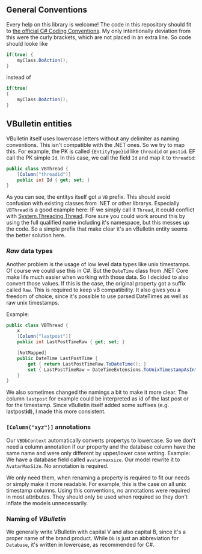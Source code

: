 ## General Conventions
Every help on this library is welcome! The code in this repository should fit to 
[the official C# Coding Conventions](https://docs.microsoft.com/en-us/dotnet/csharp/programming-guide/inside-a-program/coding-conventions). 
My only intentionally deviation from this were the curly brackets, which are not placed in an extra line. So code should looke like 

```cs
if(true) {
	myClass.DoAction();
}
```

instead of 

```cs
if(true) 
{
	myClass.DoAction();
}
```

## VBulletin entities
VBulletin itself uses lowercase letters without any delimiter as naming conventions. This isn't compatible with the .NET ones. So we try to map
this. For example, the PK is called `{EntityType}id` like `threadid` or `postid`. EF call the PK simple `Id`. In this case, we call the field
`Id` and map it to `threadid`:

```cs
public class VBThread {
    [Column("threadid")]
    public int Id { get; set; }
}
```

As you can see, the entitys itself got a `VB` prefix. This should avoid confusion with existing classes from .NET or other librarys. Especially
`VBThread` is a good example here: IF we simply call it `Thread`, it could conflict with 
[System.Threading.Thread](https://docs.microsoft.com/de-de/dotnet/api/system.threading.thread?view=netcore-2.1). 
Fore sure you could work around this by using the full qualified name including it's namespace, but this messes up the code. So a simple prefix
that make clear it's an vBulletin entity seems the better solution here. 

### _Raw_ data types
Another problem is the usage of low level data types like unix timestamps. Of course we could use this in C#. But the `DateTime` class 
from .NET Core make life much easier when working with those data. So I decided to also convert those values. If this is the case, the 
original property got a suffix called `Raw`. This is required to keep vB compatibility. It also gives you a freedom of choice, since it's possible
to use parsed DateTimes as well as raw unix timestamps.

Example:

```cs
public class VBThread {
    x
    [Column("lastpost")]
    public int LastPostTimeRaw { get; set; }

    [NotMapped]
    public DateTime LastPostTime {
        get { return LastPostTimeRaw.ToDateTime(); }
        set { LastPostTimeRaw = DateTimeExtensions.ToUnixTimestampAsInt(value); }
    }
}
```
We also sometimes changed the namings a bit to make it more clear. The column `lastpost` for example could be interpreted as id of the last post 
or for the timestamp. Since vBulletin itself added some suffixes (e.g. lastpost**id**), I made this more consistent. 

### `[Column("xyz")]` annotations
Our `VBDbContext` automatically converts propertys to lowercase. So we don't need a column annotation if our property and the database column have
the same name and were only different by upper/lower case writing. Example: We have a database field called `avatarmaxsize`. Our model rewrite 
it to `AvatarMaxSize`. No annotation is required. 

We only need them, when renaming a property is required to fit our needs or simply make it more readable. For example, this is the case on all unix timestamp
columns. Using this conventions, no annotations were required in most attributes. They should only be used when required so they don't 
inflate the models unnecessarily.

### Naming of _VBulletin_
We generally write VBulletin with capital V and also capital B, since it's a proper name of the brand product. While `Db` is just an abbreviation
for `Database`, it's written in lowercase, as recommended for C#. 